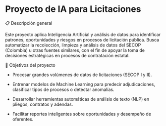 # Proyecto de IA para Licitaciones 
📋 Descripción general

Este proyecto aplica Inteligencia Artificial y análisis de datos para identificar patrones, oportunidades y riesgos en procesos de licitación pública.
Busca automatizar la recolección, limpieza y análisis de datos del SECOP (Colombia) u otras fuentes similares, con el fin de apoyar la toma de decisiones estratégicas en procesos de contratación estatal.

🎯 Objetivos del proyecto

* Procesar grandes volúmenes de datos de licitaciones (SECOP I y II).

* Entrenar modelos de Machine Learning para predecir adjudicaciones, clasificar tipos de procesos o detectar anomalías.

* Desarrollar herramientas automáticas de análisis de texto (NLP) en pliegos, contratos y adendas.

* Facilitar reportes inteligentes sobre oportunidades y desempeño de oferentes.
